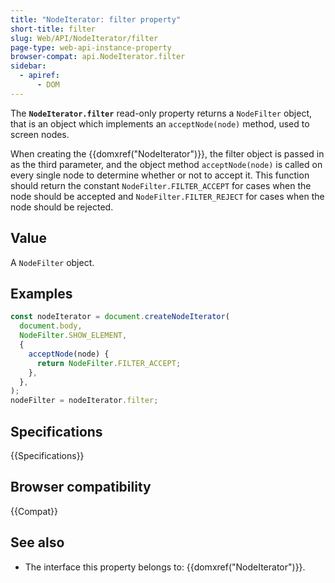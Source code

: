 ```yaml
---
title: "NodeIterator: filter property"
short-title: filter
slug: Web/API/NodeIterator/filter
page-type: web-api-instance-property
browser-compat: api.NodeIterator.filter
sidebar:
  - apiref:
      - DOM
---
```


The **`NodeIterator.filter`** read-only property returns a
`NodeFilter` object, that is an object which implements an
`acceptNode(node)` method, used to screen nodes.

When creating the {{domxref("NodeIterator")}}, the filter object is passed in as the
third parameter, and the object method `acceptNode(node)` is
called on every single node to determine whether or not to accept it. This function
should return the constant `NodeFilter.FILTER_ACCEPT` for cases when the
node should be accepted and `NodeFilter.FILTER_REJECT` for cases when the
node should be rejected.

## Value

A `NodeFilter` object.

## Examples

```js
const nodeIterator = document.createNodeIterator(
  document.body,
  NodeFilter.SHOW_ELEMENT,
  {
    acceptNode(node) {
      return NodeFilter.FILTER_ACCEPT;
    },
  },
);
nodeFilter = nodeIterator.filter;
```

## Specifications

{{Specifications}}

## Browser compatibility

{{Compat}}

## See also

- The interface this property belongs to: {{domxref("NodeIterator")}}.
